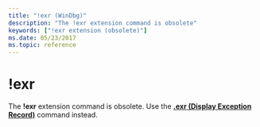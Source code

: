 ```yaml
---
title: "!exr (WinDbg)"
description: "The !exr extension command is obsolete"
keywords: ["!exr extension (obsolete)"]
ms.date: 05/23/2017
ms.topic: reference
---
```


# !exr

The **!exr** extension command is obsolete. Use the [**.exr (Display Exception Record)**](-exr--display-exception-record-.md) command instead.
